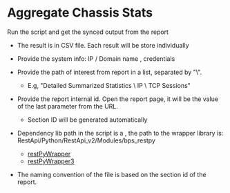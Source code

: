 # Aggregate Chassis Stats

Run the script and get the synced output from the report

- The result is in CSV file. Each result will be store individually
- Provide the system info: IP / Domain name , credentials
- Provide the path of interest from report in a list, separated by "\\".
  - E.g, "Detailed Summarized Statistics \ IP \ TCP Sessions"
- Provide the report internal id. Open the report page, it will be the value of the last parameter from the URL.
  - Section ID will be generated automatically
- Dependency lib path in the script is a , the path to the wrapper library is: RestApi/Python/RestApi_v2/Modules/bps_restpy

  - [restPyWrapper](https://github.com/OpenIxia/BreakingPoint/blob/master/RestApi/Python/RestApi_v2/Modules/bps_restpy/restPyWrapper.py)
  - [restPyWrapper3](https://github.com/OpenIxia/BreakingPoint/blob/master/RestApi/Python/RestApi_v2/Modules/bps_restpy/restPyWrapper3.py)

- The naming convention of the file is based on the section id of the report.
